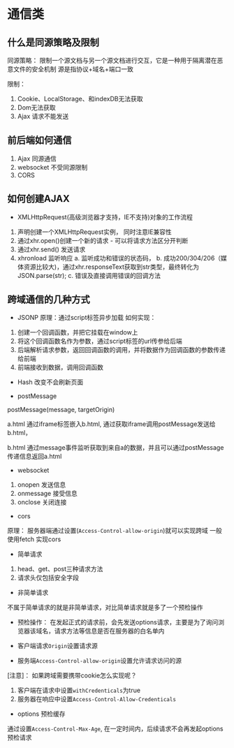 # 通信类

## 什么是同源策略及限制

同源策略： 限制一个源文档与另一个源文档进行交互，它是一种用于隔离潜在恶意文件的安全机制 源是指协议+域名+端口一致

限制：

1. Cookie、LocalStorage、和indexDB无法获取
2. Dom无法获取
3. Ajax 请求不能发送

## 前后端如何通信

1. Ajax 同源通信
2. websocket 不受同源限制
3. CORS

## 如何创建AJAX

- XMLHttpRequest(高级浏览器才支持，IE不支持)对象的工作流程

1. 声明创建一个XMLHttpRequest实例， 同时注意IE兼容性
2. 通过xhr.open()创建一个新的请求 - 可以将请求方法区分开判断
3. 通过xhr.send() 发送请求
4. xhronload 监听响应
    a. 监听成功和错误的状态码，
    b. 成功200/304/206（媒体资源比较大)，通过xhr.responseText获取到str类型，最终转化为JSON.parse(str);
    c. 错误及直接调用错误的回调方法

## 跨域通信的几种方式

- JSONP
原理：通过script标签异步加载
如何实现：

1. 创建一个回调函数，并把它挂载在window上
2. 将这个回调函数名作为参数，通过script标签的url传参给后端
3. 后端解析请求参数，返回回调函数的调用，并将数据作为回调函数的参数传递给前端
4. 前端接收到数据，调用回调函数

- Hash 改变不会刷新页面

- postMessage

postMessage(message, targetOrigin)

a.html
通过iframe标签嵌入b.html, 通过获取iframe调用postMessage发送给b.html，

b.html
通过message事件监听获取到来自a的数据，并且可以通过postMessage传递信息返回a.html

- websocket

1. onopen 发送信息
2. onmessage 接受信息
3. onclose 关闭连接

- cors

原理： 服务器端通过设置(`Access-Control-allow-origin`)就可以实现跨域
一般使用fetch 实现cors

- 简单请求

1. head、get、post三种请求方法
2. 请求头仅包括安全字段

- 非简单请求

不属于简单请求的就是非简单请求，对比简单请求就是多了一个预检操作

- 预检操作： 在发起正式的请求前，会先发送options请求，主要是为了询问浏览器该域名，请求方法等信息是否在服务器的白名单内

- 客户端请求`Origin`设置请求源

- 服务端`Access-Control-allow-origin`设置允许请求访问的源

[注意]： 如果跨域需要携带cookie怎么实现呢？

1. 客户端在请求中设置`withCredenticals`为true
2. 服务器在响应中设置`Access-Control-Allow-Credenticals`

- options 预检缓存

通过设置`Access-Control-Max-Age`, 在一定时间内，后续请求不会再发起options预检请求
